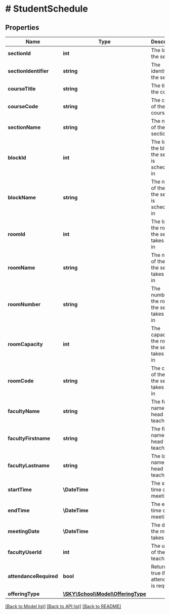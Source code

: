 # # StudentSchedule

## Properties

Name | Type | Description | Notes
------------ | ------------- | ------------- | -------------
**sectionId** | **int** | The Id of the section | [optional]
**sectionIdentifier** | **string** | The identifier of the section | [optional]
**courseTitle** | **string** | The title of the course | [optional]
**courseCode** | **string** | The code of the course | [optional]
**sectionName** | **string** | The name of the section | [optional]
**blockId** | **int** | The Id of the block the section is scheduled in | [optional]
**blockName** | **string** | The name of the block the section is scheduled in | [optional]
**roomId** | **int** | The Id of the room the section takes place in | [optional]
**roomName** | **string** | The name of the room the section takes place in | [optional]
**roomNumber** | **string** | The number of the room the section takes place in | [optional]
**roomCapacity** | **int** | The capacity of the room the section takes place in | [optional]
**roomCode** | **string** | The code of the room the section takes place in | [optional]
**facultyName** | **string** | The full name of the head teacher | [optional]
**facultyFirstname** | **string** | The first name of the head teacher | [optional]
**facultyLastname** | **string** | The last name of the head teacher | [optional]
**startTime** | **\DateTime** | The start time of the meeting | [optional]
**endTime** | **\DateTime** | The end time of the meeting | [optional]
**meetingDate** | **\DateTime** | The date the meeting takes place | [optional]
**facultyUserId** | **int** | The user Id of the head teacher | [optional]
**attendanceRequired** | **bool** | Returns true if attendance is required | [optional]
**offeringType** | [**\SKY\School\Model\OfferingType**](OfferingType.md) |  | [optional]

[[Back to Model list]](../../README.md#models) [[Back to API list]](../../README.md#endpoints) [[Back to README]](../../README.md)
